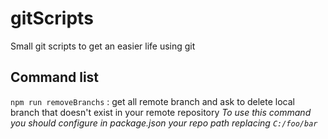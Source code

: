 # gitScripts

Small git scripts to get an easier life using git

## Command list

`npm run removeBranchs` : get all remote branch and ask to delete local branch that doesn't exist in your remote repository
*To use this command you should configure in package.json your repo path replacing `C:/foo/bar`*
